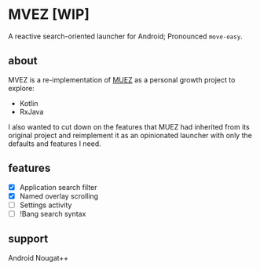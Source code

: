 # MVEZ [WIP]
A reactive search-oriented launcher for Android; Pronounced `move-easy`.

## about
MVEZ is a re-implementation of [MUEZ](https://github.com/TimurKiyivinski/muez) as a personal growth project to explore:
* Kotlin
* RxJava

I also wanted to cut down on the features that MUEZ had inherited from its original project and reimplement it as an opinionated launcher with only the defaults and features I need.

## features
- [x] Application search filter
- [x] Named overlay scrolling
- [ ] Settings activity
- [ ] !Bang search syntax

## support
Android Nougat++
